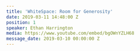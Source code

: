 ```yaml
---
title: 'WhiteSpace: Room for Generosity'
date: 2019-03-11 14:48:00 Z
position: 1
speaker: Ethan Harrington
media: https://www.youtube.com/embed/bgOWnYZLH68
message_date: 2019-03-10 00:00:00 Z
---
```


